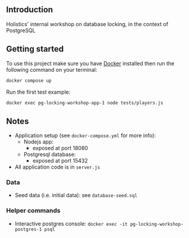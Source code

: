 ## Introduction
Holistics' internal workshop on database locking, in the context of PostgreSQL

## Getting started

To use this project make sure you have [Docker](https://www.docker.com/get-started) installed then run the following command on your terminal:

```bash
docker compose up
```

Run the first test example:
```bash
docker exec pg-locking-workshop-app-1 node tests/players.js
```

## Notes
* Application setup (see `docker-compose.yml` for more info):
  * Nodejs app:
    * exposed at port 18080
  * Postgresql database:
    * exposed at port 15432
* All application code is in `server.js`

### Data
* Seed data (i.e. initial data): see `database-seed.sql`

### Helper commands
* Interactive postgres console: `docker exec -it pg-locking-workshop-postgres-1 psql`
